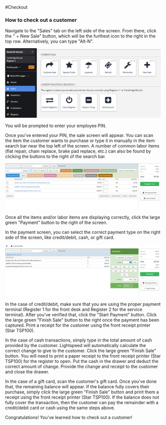 #Checkout 

### How to check out a customer

Navigate to the "Sales" tab on the left side of the screen. From there, click the " + New Sale" button, which will be the furthest icon to the right in the top row. Alternatively, you can type "Alt-N". 

![image](images\newsale.PNG)

You will be prompted to enter your employee PIN. 

Once you've entered your PIN, the sale screen will appear. You can scan the item the customer wants to purchase or type it in manually in the item search bar near the top left of the screen. A number of common labor items (flat repair, chain replace, brake pad replace, etc.) can also be found by clicking the buttons to the right of the search bar. 

![image](images\sale_example.PNG)

Once all the items and/or labor items are displaying correctly, click the large green "Payment" button to the right of the screen. 

In the payment screen, you can select the correct payment type on the right side of the screen, like credit/debit, cash, or gift card. 

![image](images\payment.PNG)

In the case of credit/debit, make sure that you are using the proper payment terminal (Register 1 for the front desk and Register 2 for the service terminal). After you've verified that, click the "Start Payment" button. Click the large green "Finish Sale" button to the right once the payment has been captured. Print a receipt for the customer using the front receipt printer (Star TSP100).  

In the case of cash transactions, simply type in the total amount of cash provided by the customer. Lightspeed will automatically calculate the correct change to give to the customer. Click the large green "Finish Sale" button. You will need to print a paper receipt to the front receipt printer (Star TSP100) for the register to open. Put the cash in the drawer and deduct the correct amount of change. Provide the change and receipt to the customer and close the drawer. 

In the case of a gift card, scan the customer's gift card. Once you've done that, the remaining balance will appear. If the balance fully covers their purchase, simply click the large green "Finish Sale" button and print them a receipt using the front receipt printer (Star TSP100). If the balance does not fully cover the transaction, then the customer can pay the remainder with a credit/debit card or cash using the same steps above. 

Congratulations! You've learned how to check out a customer!
